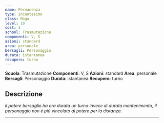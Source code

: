 ```yaml
---
name: Permanenza
type: Incantesimo
class: Mago
level: 10
cost: 1
school: Trasmutazione
componenti: V, S
azioni: standard
area: personale
bersagli: Personaggio
durata: istantanea
recupero: turno
---
```

**Scuola**: Trasmutazione
**Componenti**: V, S
**Azioni**: standard
**Area**: personale
**Bersagli**: Personaggio
**Durata**: istantanea
**Recupero**: turno

**Descrizione**
-

*il potere bersaglio ha ora durata un turno invece di durata mantenimento, il personaggio non è più vincolato al potere per la distanza.*

---